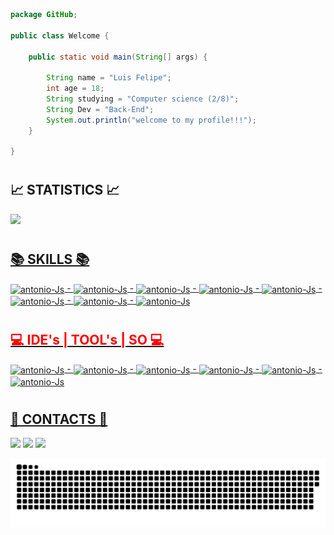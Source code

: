 
```java
package GitHub;

public class Welcome {

    public static void main(String[] args) {

        String name = "Luis Felipe";
        int age = 18;
        String studying = "Computer science (2/8)";
        String Dev = "Back-End";
        System.out.println("welcome to my profile!!!");
    }

}

```

#
 
 <h2><b>📈 STATISTICS 📈</b></h2>
  
  <div>
  <a href="https://github.com/luisfelipe03">
  <img height="180em" src="https://github-readme-stats.vercel.app/api?username=luisfelipe03&show_icons=true&theme=dark&include_all_commits=true&count_private=true"/>
  
</div>
  
  #
  
  <div>

 <h2><b>📚 SKILLS 📚</b></h2>

  <img align="center" alt="antonio-Js" height="40" width="40" src="https://cdn.jsdelivr.net/gh/devicons/devicon/icons/java/java-original.svg"> -
  <img align="center" alt="antonio-Js" height="40" width="40" src="https://cdn.jsdelivr.net/gh/devicons/devicon/icons/spring/spring-original.svg"> -
  <img align="center" alt="antonio-Js" height="40" width="40" src="https://cdn.jsdelivr.net/gh/devicons/devicon/icons/python/python-original.svg"> -
  <img align="center" alt="antonio-Js" height="40" width="40" src="https://cdn.jsdelivr.net/gh/devicons/devicon/icons/html5/html5-original.svg"> -
  <img align="center" alt="antonio-Js" height="40" width="40" src="https://cdn.jsdelivr.net/gh/devicons/devicon/icons/css3/css3-original.svg"> -
  <img align="center" alt="antonio-Js" height="40" width="40" src="https://cdn.jsdelivr.net/gh/devicons/devicon/icons/typescript/typescript-original.svg"> -
  <img align="center" alt="antonio-Js" height="40" width="40" src="https://cdn.jsdelivr.net/gh/devicons/devicon/icons/postgresql/postgresql-original.svg"> -
  <img align="center" alt="antonio-Js" height="40" width="40" src="https://cdn.jsdelivr.net/gh/devicons/devicon/icons/mysql/mysql-original.svg">
  

</div>
	
  #
	
  <h2 style="color:red" ><b>💻 IDE's | TOOL's | SO 💻 </b></h2>
  <img align="center" alt="antonio-Js" height="40" width="40" src="https://user-images.githubusercontent.com/11943860/46922575-7017cf80-cfe1-11e8-845a-0cd198fb546c.png"> -
  <img align="center" alt="antonio-Js" height="40" width="40" src="https://resources.jetbrains.com/storage/products/pycharm/img/meta/pycharm_logo_300x300.png"> -
  <img align="center" alt="antonio-Js" height="40" width="40" src="https://upload.wikimedia.org/wikipedia/commons/thumb/2/2d/Visual_Studio_Code_1.18_icon.svg/1200px-Visual_Studio_Code_1.18_icon.svg.png"> -
  <img align="center" alt="antonio-Js" height="40" width="40" src="https://cdn.jsdelivr.net/gh/devicons/devicon/icons/git/git-original.svg"> -
  <img align="center" alt="antonio-Js" height="40" width="40" src="https://cdn.jsdelivr.net/gh/devicons/devicon/icons/windows8/windows8-original.svg"> -
  <img align="center" alt="antonio-Js" height="40" width="40" src="https://cdn.jsdelivr.net/gh/devicons/devicon/icons/android/android-original.svg">
	

  # 
  <h2><b>📲 CONTACTS 📲</b></h2>
  <a href="https://www.linkedin.com/in/luis-felipe-contrate/" target="_blank"><img src="https://img.shields.io/badge/-LinkedIn-%230077B5?style=for-the-badge&logo=linkedin&logoColor=white" target="_blank"></a>
  <a href = "mailto: llipeandrade34@gmail.com"><img src="https://img.shields.io/badge/-Gmail-%23333?style=for-the-badge&logo=gmail&logoColor=white" target="_blank"></a>
  <a href="https://www.instagram.com/luis_felipe36/" target="_blank"><img src="https://img.shields.io/badge/-Instagram-%23E4405F?style=for-the-badge&logo=instagram&logoColor=white" target="_blank"></a>
  
  
   ![Snake animation](https://github.com/luisfelipe03/luisfelipe03/blob/output/github-contribution-grid-snake.svg)


  
